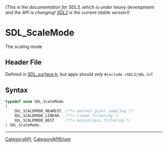 ###### (This is the documentation for SDL3, which is under heavy development and the API is changing! [SDL2](https://wiki.libsdl.org/SDL2/) is the current stable version!)
# SDL_ScaleMode

The scaling mode

## Header File

Defined in [SDL_surface.h](https://github.com/libsdl-org/SDL/blob/main/include/SDL3/SDL_surface.h), but apps should _only_ `#include <SDL3/SDL.h>`!

## Syntax

```c
typedef enum SDL_ScaleMode
{
    SDL_SCALEMODE_NEAREST, /**< nearest pixel sampling */
    SDL_SCALEMODE_LINEAR,  /**< linear filtering */
    SDL_SCALEMODE_BEST     /**< anisotropic filtering */
} SDL_ScaleMode;
```

----
[CategoryAPI](CategoryAPI), [CategoryAPIEnum](CategoryAPIEnum)

